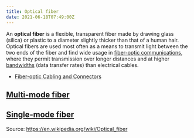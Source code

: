 ```yaml
---
title: Optical fiber
date: 2021-06-18T07:49:00Z
---
```


An **optical fiber** is a flexible, transparent fiber made by drawing glass
(silica) or plastic to a diameter slightly thicker than that of a human hair.
Optical fibers are used most often as a means to transmit light between the two
ends of the fiber and find wide usage in 
[fiber-optic communications](20210622061352-fiber-optic-communications.md), where
they permit transmission over longer distances and at higher
[bandwidths](20210622062329-bandwidths.md) (data transfer rates) than
electrical cables.

* [Fiber-optic Cabling and Connectors](20201013124705-fiber-optic.md)

## [Multi-mode fiber](20210623054703-multi-mode-fiber.md)
## [Single-mode fiber](20210623060258-single-mode-fiber.md)

Source: https://en.wikipedia.org/wiki/Optical_fiber
